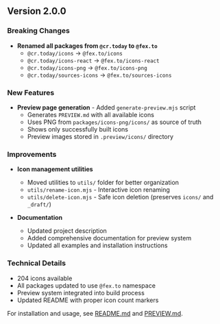 ## Version 2.0.0

### Breaking Changes

- **Renamed all packages from `@cr.today` to `@fex.to`**
  - `@cr.today/icons` → `@fex.to/icons`
  - `@cr.today/icons-react` → `@fex.to/icons-react`
  - `@cr.today/icons-png` → `@fex.to/icons-png`
  - `@cr.today/sources-icons` → `@fex.to/sources-icons`

### New Features

- **Preview page generation** - Added `generate-preview.mjs` script
  - Generates `PREVIEW.md` with all available icons
  - Uses PNG from `packages/icons-png/icons/` as source of truth
  - Shows only successfully built icons
  - Preview images stored in `.preview/icons/` directory

### Improvements

- **Icon management utilities**
  - Moved utilities to `utils/` folder for better organization
  - `utils/rename-icon.mjs` - Interactive icon renaming
  - `utils/delete-icon.mjs` - Safe icon deletion (preserves `icons/` and `_draft/`)

- **Documentation**
  - Updated project description
  - Added comprehensive documentation for preview system
  - Updated all examples and installation instructions

### Technical Details

- 204 icons available
- All packages updated to use `@fex.to` namespace
- Preview system integrated into build process
- Updated README with proper icon count markers

For installation and usage, see [README.md](README.md) and [PREVIEW.md](PREVIEW.md).
